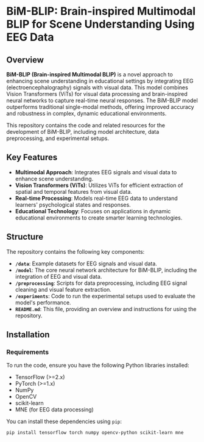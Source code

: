 # BiM-BLIP: Brain-inspired Multimodal BLIP for Scene Understanding Using EEG Data

## Overview
**BiM-BLIP (Brain-inspired Multimodal BLIP)** is a novel approach to enhancing scene understanding in educational settings by integrating EEG (electroencephalography) signals with visual data. This model combines Vision Transformers (ViTs) for visual data processing and brain-inspired neural networks to capture real-time neural responses. The BiM-BLIP model outperforms traditional single-modal methods, offering improved accuracy and robustness in complex, dynamic educational environments.

This repository contains the code and related resources for the development of BiM-BLIP, including model architecture, data preprocessing, and experimental setups.

## Key Features
- **Multimodal Approach**: Integrates EEG signals and visual data to enhance scene understanding.
- **Vision Transformers (ViTs)**: Utilizes ViTs for efficient extraction of spatial and temporal features from visual data.
- **Real-time Processing**: Models real-time EEG data to understand learners' psychological states and responses.
- **Educational Technology**: Focuses on applications in dynamic educational environments to create smarter learning technologies.

## Structure
The repository contains the following key components:

- **`/data`**: Example datasets for EEG signals and visual data.
- **`/model`**: The core neural network architecture for BiM-BLIP, including the integration of EEG and visual data.
- **`/preprocessing`**: Scripts for data preprocessing, including EEG signal cleaning and visual feature extraction.
- **`/experiments`**: Code to run the experimental setups used to evaluate the model's performance.
- **`README.md`**: This file, providing an overview and instructions for using the repository.

## Installation

### Requirements
To run the code, ensure you have the following Python libraries installed:

- TensorFlow (>=2.x)
- PyTorch (>=1.x)
- NumPy
- OpenCV
- scikit-learn
- MNE (for EEG data processing)

You can install these dependencies using `pip`:

```bash
pip install tensorflow torch numpy opencv-python scikit-learn mne
